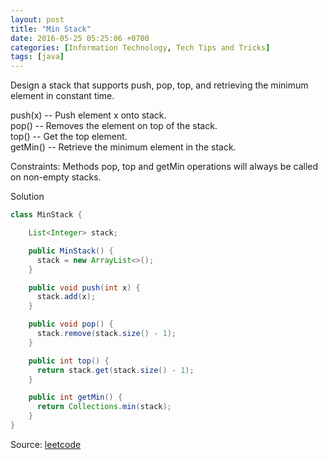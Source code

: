 ```yaml
---
layout: post
title: "Min Stack"
date: 2016-05-25 05:25:06 +0700
categories: [Information Technology, Tech Tips and Tricks]
tags: [java]
---
```


Design a stack that supports push, pop, top, and retrieving the minimum element in constant time.

push(x) -- Push element x onto stack. <br/>
pop() -- Removes the element on top of the stack. <br/>
top() -- Get the top element. <br/>
getMin() -- Retrieve the minimum element in the stack. <br/>

Constraints:
Methods pop, top and getMin operations will always be called on non-empty stacks.

Solution
```java
class MinStack {

    List<Integer> stack;

    public MinStack() {
      stack = new ArrayList<>();
    }

    public void push(int x) {
      stack.add(x);
    }

    public void pop() {
      stack.remove(stack.size() - 1);
    }

    public int top() {
      return stack.get(stack.size() - 1);
    }

    public int getMin() {
      return Collections.min(stack);
    }
}
```

Source: [leetcode](https://leetcode.com/problems/min-stack/)

